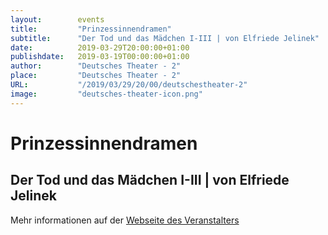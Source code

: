 ```yaml
---
layout:        events
title:         "Prinzessinnendramen"
subtitle:      "Der Tod und das Mädchen I-III | von Elfriede Jelinek"
date:          2019-03-29T20:00:00+01:00
publishdate:   2019-03-19T00:00:00+01:00
author:        "Deutsches Theater - 2"
place:         "Deutsches Theater - 2"
URL:           "/2019/03/29/20/00/deutschestheater-2"
image:         "deutsches-theater-icon.png"
---
```


Prinzessinnendramen
===========

Der Tod und das Mädchen I-III | von Elfriede Jelinek
-----------



Mehr informationen auf der [Webseite des Veranstalters](https://www.dt-goettingen.de/stueck/prinzessinnendramen/)
